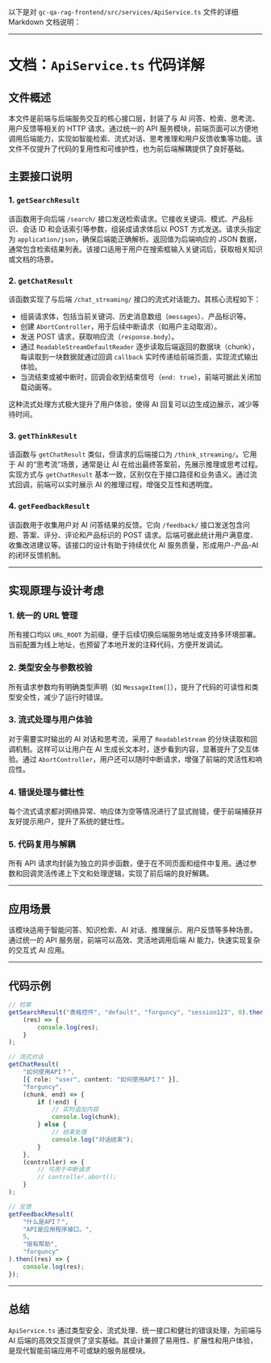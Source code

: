 以下是对 `gc-qa-rag-frontend/src/services/ApiService.ts` 文件的详细 Markdown 文档说明：

---

# 文档：`ApiService.ts` 代码详解

## 文件概述

本文件是前端与后端服务交互的核心接口层，封装了与 AI 问答、检索、思考流、用户反馈等相关的 HTTP 请求。通过统一的 API 服务模块，前端页面可以方便地调用后端能力，实现如智能检索、流式对话、思考推理和用户反馈收集等功能。该文件不仅提升了代码的复用性和可维护性，也为前后端解耦提供了良好基础。

## 主要接口说明

### 1. `getSearchResult`

该函数用于向后端 `/search/` 接口发送检索请求。它接收关键词、模式、产品标识、会话 ID 和会话索引等参数，组装成请求体后以 POST 方式发送。请求头指定为 `application/json`，确保后端能正确解析。返回值为后端响应的 JSON 数据，通常包含检索结果列表。该接口适用于用户在搜索框输入关键词后，获取相关知识或文档的场景。

### 2. `getChatResult`

该函数实现了与后端 `/chat_streaming/` 接口的流式对话能力。其核心流程如下：

-   组装请求体，包括当前关键词、历史消息数组（`messages`）、产品标识等。
-   创建 `AbortController`，用于后续中断请求（如用户主动取消）。
-   发送 POST 请求，获取响应流（`response.body`）。
-   通过 `ReadableStreamDefaultReader` 逐步读取后端返回的数据块（chunk），每读取到一块数据就通过回调 `callback` 实时传递给前端页面，实现流式输出体验。
-   当流结束或被中断时，回调会收到结束信号（`end: true`），前端可据此关闭加载动画等。

这种流式处理方式极大提升了用户体验，使得 AI 回复可以边生成边展示，减少等待时间。

### 3. `getThinkResult`

该函数与 `getChatResult` 类似，但请求的后端接口为 `/think_streaming/`。它用于 AI 的“思考流”场景，通常是让 AI 在给出最终答案前，先展示推理或思考过程。实现方式与 `getChatResult` 基本一致，区别仅在于接口路径和业务语义。通过流式回调，前端可以实时展示 AI 的推理过程，增强交互性和透明度。

### 4. `getFeedbackResult`

该函数用于收集用户对 AI 问答结果的反馈。它向 `/feedback/` 接口发送包含问题、答案、评分、评论和产品标识的 POST 请求。后端可据此统计用户满意度、收集改进建议等。该接口的设计有助于持续优化 AI 服务质量，形成用户-产品-AI 的闭环反馈机制。

---

## 实现原理与设计考虑

### 1. 统一的 URL 管理

所有接口均以 `URL_ROOT` 为前缀，便于后续切换后端服务地址或支持多环境部署。当前配置为线上地址，也预留了本地开发的注释代码，方便开发调试。

### 2. 类型安全与参数校验

所有请求参数均有明确类型声明（如 `MessageItem[]`），提升了代码的可读性和类型安全性，减少了运行时错误。

### 3. 流式处理与用户体验

对于需要实时输出的 AI 对话和思考流，采用了 `ReadableStream` 的分块读取和回调机制。这样可以让用户在 AI 生成长文本时，逐步看到内容，显著提升了交互体验。通过 `AbortController`，用户还可以随时中断请求，增强了前端的灵活性和响应性。

### 4. 错误处理与健壮性

每个流式请求都对网络异常、响应体为空等情况进行了显式抛错，便于前端捕获并友好提示用户，提升了系统的健壮性。

### 5. 代码复用与解耦

所有 API 请求均封装为独立的异步函数，便于在不同页面和组件中复用。通过参数和回调灵活传递上下文和处理逻辑，实现了前后端的良好解耦。

---

## 应用场景

该模块适用于智能问答、知识检索、AI 对话、推理展示、用户反馈等多种场景。通过统一的 API 服务层，前端可以高效、灵活地调用后端 AI 能力，快速实现复杂的交互式 AI 应用。

---

## 代码示例

```typescript
// 检索
getSearchResult("表格控件", "default", "forguncy", "session123", 0).then(
    (res) => {
        console.log(res);
    }
);

// 流式对话
getChatResult(
    "如何使用API？",
    [{ role: "user", content: "如何使用API？" }],
    "forguncy",
    (chunk, end) => {
        if (!end) {
            // 实时追加内容
            console.log(chunk);
        } else {
            // 结束处理
            console.log("对话结束");
        }
    },
    (controller) => {
        // 可用于中断请求
        // controller.abort();
    }
);

// 反馈
getFeedbackResult(
    "什么是API？",
    "API是应用程序接口。",
    5,
    "很有帮助",
    "forguncy"
).then((res) => {
    console.log(res);
});
```

---

## 总结

`ApiService.ts` 通过类型安全、流式处理、统一接口和健壮的错误处理，为前端与 AI 后端的高效交互提供了坚实基础。其设计兼顾了易用性、扩展性和用户体验，是现代智能前端应用不可或缺的服务层模块。
